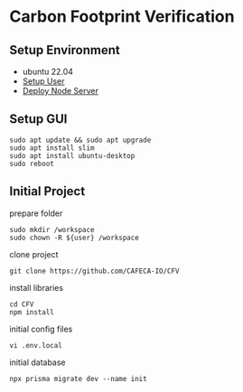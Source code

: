 # Carbon Footprint Verification
## Setup Environment
- ubuntu 22.04
- [Setup User](https://github.com/CAFECA-IO/KnowledgeManagement/blob/master/linux/create_sudoer_user_in_ubuntu.md)
- [Deploy Node Server](https://github.com/CAFECA-IO/KnowledgeManagement/blob/master/deploy/node_server.md)
## Setup GUI
```shell
sudo apt update && sudo apt upgrade
sudo apt install slim
sudo apt install ubuntu-desktop
sudo reboot
```
## Initial Project
prepare folder
```shell
sudo mkdir /workspace
sudo chown -R ${user} /workspace
```
clone project
```shell
git clone https://github.com/CAFECA-IO/CFV
```
install libraries
```shell
cd CFV
npm install
```
initial config files
```shell
vi .env.local
```
initial database
```shell
npx prisma migrate dev --name init
```
